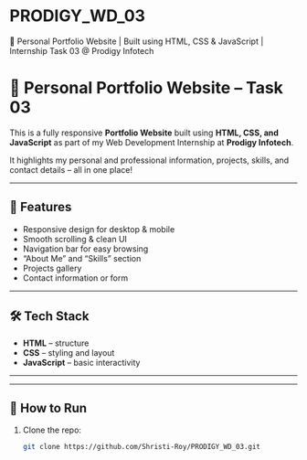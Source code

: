 # PRODIGY_WD_03
💼 Personal Portfolio Website | Built using HTML, CSS &amp; JavaScript | Internship Task 03 @ Prodigy Infotech

# 💼 Personal Portfolio Website – Task 03

This is a fully responsive **Portfolio Website** built using **HTML, CSS, and JavaScript** as part of my Web Development Internship at **Prodigy Infotech**.

It highlights my personal and professional information, projects, skills, and contact details – all in one place!

---

## 📌 Features

- Responsive design for desktop & mobile
- Smooth scrolling & clean UI
- Navigation bar for easy browsing
- “About Me” and “Skills” section
- Projects gallery
- Contact information or form

---

## 🛠 Tech Stack

- **HTML** – structure  
- **CSS** – styling and layout  
- **JavaScript** – basic interactivity

---


---

## 🚀 How to Run

1. Clone the repo:
   ```bash
   git clone https://github.com/Shristi-Roy/PRODIGY_WD_03.git




